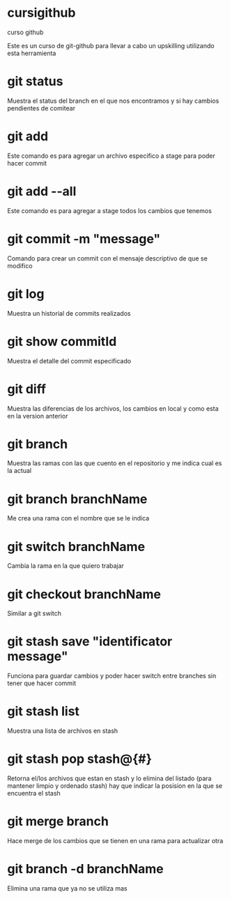 # cursigithub
curso github 

Este es un curso de git-github para llevar a cabo un upskilling utilizando esta herramienta

# git status 
Muestra el status del branch en el que nos encontramos y si hay cambios pendientes de comitear

# git add <filename>
Este comando es para agregar un archivo especifico a stage para poder hacer commit 

# git add --all 
Este comando es para agregar a stage todos los cambios que tenemos 

# git commit -m "message" 
Comando para crear un commit con el mensaje descriptivo de que se modifico

# git log 
Muestra un historial de commits realizados

# git show commitId 
Muestra el detalle del commit especificado

# git diff 
Muestra las diferencias de los archivos, los cambios en local y como esta en la version anterior

# git branch 
Muestra las ramas con las que cuento en el repositorio y me indica cual es la actual

# git branch branchName 
Me crea una rama con el nombre que se le indica

# git switch branchName 
Cambia la rama en la que quiero trabajar

# git checkout branchName
Similar a git switch

# git stash save "identificator message"
Funciona para guardar cambios y poder hacer switch entre branches sin tener que hacer commit 

# git stash list
Muestra una lista de archivos en stash 

# git stash pop stash@{#}
Retorna el/los archivos que estan en stash y lo elimina del listado (para mantener limpio y ordenado stash) hay que indicar la posision en la que se encuentra el stash

# git merge branch
Hace merge de los cambios que se tienen en una rama para actualizar otra

# git branch -d branchName
Elimina una rama que ya no se utiliza mas